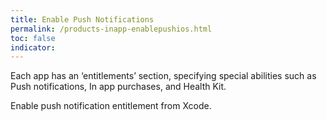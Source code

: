 ```yaml
---
title: Enable Push Notifications
permalink: /products-inapp-enablepushios.html
toc: false
indicator:
---
```


Each app has an ‘entitlements’ section, specifying special abilities such as Push notifications, In app purchases, and Health Kit.

Enable push notification entitlement from Xcode.
